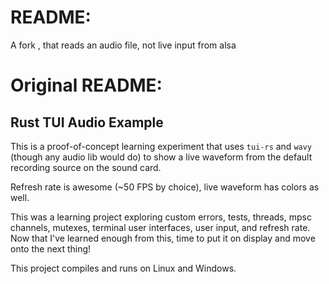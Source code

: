 # README:
A fork , that reads an audio file, not live input from alsa
# Original README:
## Rust TUI Audio Example

This is a proof-of-concept learning experiment that uses `tui-rs` and `wavy` (though any audio lib would do) to show a live waveform from the default recording source on the sound card.

Refresh rate is awesome (~50 FPS by choice), live waveform has colors as well.

This was a learning project exploring custom errors, tests, threads, mpsc channels, mutexes, terminal user interfaces, user input, and refresh rate. Now that I've learned enough from this, time to put it on display and move onto the next thing!

This project compiles and runs on Linux and Windows.

